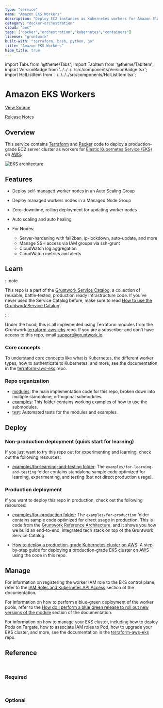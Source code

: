 ```yaml
---
type: "service"
name: "Amazon EKS Workers"
description: "Deploy EC2 instances as Kubernetes workers for Amazon Elastic Kubernetes Service (EKS)."
category: "docker-orchestration"
cloud: "aws"
tags: ["docker","orchestration","kubernetes","containers"]
license: "gruntwork"
built-with: "terraform, bash, python, go"
title: "Amazon EKS Workers"
hide_title: true
---
```


import Tabs from '@theme/Tabs';
import TabItem from '@theme/TabItem';
import VersionBadge from '../../../../src/components/VersionBadge.tsx';
import HclListItem from '../../../../src/components/HclListItem.tsx';

<VersionBadge version="0.85.0" lastModifiedVersion="0.85.0"/>

# Amazon EKS Workers


<a href="https://github.com/gruntwork-io/terraform-aws-service-catalog/tree/master/modules/services/eks-workers" className="link-button">View Source</a>

<a href="https://github.com/gruntwork-io/terraform-aws-service-catalog/releases?q=services%2Feks-workers" className="link-button" title="Release notes for only the service catalog versions which impacted this service.">Release Notes</a>

## Overview

This service contains [Terraform](https://www.terraform.io) and [Packer](https://www.packer.io) code to deploy a
production-grade EC2 server cluster as workers for
[Elastic Kubernetes Service (EKS)](https://docs.aws.amazon.com/eks/latest/userguide/clusters.html) on
[AWS](https://aws.amazon.com).

![EKS architecture](/img/reference/services/app-orchestration/eks-architecture.png)

## Features

*   Deploy self-managed worker nodes in an Auto Scaling Group
*   Deploy managed workers nodes in a Managed Node Group
*   Zero-downtime, rolling deployment for updating worker nodes
*   Auto scaling and auto healing
*   For Nodes:

    *   Server-hardening with fail2ban, ip-lockdown, auto-update, and more
    *   Manage SSH access via IAM groups via ssh-grunt
    *   CloudWatch log aggregation
    *   CloudWatch metrics and alerts

## Learn

:::note

This repo is a part of the [Gruntwork Service Catalog](https://github.com/gruntwork-io/terraform-aws-service-catalog/),
a collection of reusable, battle-tested, production ready infrastructure code.
If you’ve never used the Service Catalog before, make sure to read
[How to use the Gruntwork Service Catalog](https://docs.gruntwork.io/reference/services/intro/overview)!

:::

Under the hood, this is all implemented using Terraform modules from the Gruntwork
[terraform-aws-eks](https://github.com/gruntwork-io/terraform-aws-eks) repo. If you are a subscriber and don’t have
access to this repo, email <support@gruntwork.io>.

### Core concepts

To understand core concepts like what is Kubernetes, the different worker types, how to authenticate to Kubernetes, and
more, see the documentation in the [terraform-aws-eks](https://github.com/gruntwork-io/terraform-aws-eks) repo.

### Repo organization

*   [modules](https://github.com/gruntwork-io/terraform-aws-service-catalog/tree/master/modules): the main implementation code for this repo, broken down into multiple standalone, orthogonal submodules.
*   [examples](https://github.com/gruntwork-io/terraform-aws-service-catalog/tree/master/examples): This folder contains working examples of how to use the submodules.
*   [test](https://github.com/gruntwork-io/terraform-aws-service-catalog/tree/master/test): Automated tests for the modules and examples.

## Deploy

### Non-production deployment (quick start for learning)

If you just want to try this repo out for experimenting and learning, check out the following resources:

*   [examples/for-learning-and-testing folder](https://github.com/gruntwork-io/terraform-aws-service-catalog/tree/master/examples/for-learning-and-testing): The
    `examples/for-learning-and-testing` folder contains standalone sample code optimized for learning, experimenting, and
    testing (but not direct production usage).

### Production deployment

If you want to deploy this repo in production, check out the following resources:

*   [examples/for-production folder](https://github.com/gruntwork-io/terraform-aws-service-catalog/tree/master/examples/for-production): The `examples/for-production` folder contains sample code
    optimized for direct usage in production. This is code from the
    [Gruntwork Reference Architecture](https://gruntwork.io/reference-architecture), and it shows you how we build an
    end-to-end, integrated tech stack on top of the Gruntwork Service Catalog.

*   [How to deploy a production-grade Kubernetes cluster on AWS](https://docs.gruntwork.io/guides/build-it-yourself/kubernetes-cluster/deployment-walkthrough/pre-requisites):
    A step-by-step guide for deploying a production-grade EKS cluster on AWS using the code in this repo.

## Manage

For information on registering the worker IAM role to the EKS control plane, refer to the
[IAM Roles and Kubernetes API Access](https://github.com/gruntwork-io/terraform-aws-service-catalog/tree/master/modules/services/eks-workers/core-concepts.md#iam-roles-and-kubernetes-api-access) section of the documentation.

For information on how to perform a blue-green deployment of the worker pools, refer to the
[How do I perform a blue green release to roll out new versions of the module](https://github.com/gruntwork-io/terraform-aws-service-catalog/tree/master/modules/services/eks-workers/core-concepts.md#how-do-i-perform-a-blue-green-release-to-roll-out-new-versions-of-the-module)
section of the documentation.

For information on how to manage your EKS cluster, including how to deploy Pods on Fargate, how to associate IAM roles
to Pod, how to upgrade your EKS cluster, and more, see the documentation in the
[terraform-aws-eks](https://github.com/gruntwork-io/terraform-aws-eks) repo.

## Reference

<Tabs>
<TabItem value="inputs" label="Inputs" default>

<br/>

### Required

<HclListItem name="autoscaling_group_configurations" requirement="required" description="Configure one or more self-managed Auto Scaling Groups (ASGs) to manage the EC2 instances in this cluster. Set to empty object ({}) if you do not wish to configure self-managed ASGs." type="any"/>

<HclListItem name="cluster_instance_ami" requirement="required" description="The AMI to run on each instance in the EKS cluster. You can build the AMI using the Packer template eks-node-al2.json. One of <a href=#cluster_instance_ami><code>cluster_instance_ami</code></a> or <a href=#cluster_instance_ami_filters><code>cluster_instance_ami_filters</code></a> is required. Only used if <a href=#cluster_instance_ami_filters><code>cluster_instance_ami_filters</code></a> is null. Set to null if <a href=#cluster_instance_ami_filters><code>cluster_instance_ami_filters</code></a> is set." type="string"/>

<HclListItem name="cluster_instance_ami_filters" requirement="required" description="Properties on the AMI that can be used to lookup a prebuilt AMI for use with self managed workers. You can build the AMI using the Packer template eks-node-al2.json. One of <a href=#cluster_instance_ami><code>cluster_instance_ami</code></a> or <a href=#cluster_instance_ami_filters><code>cluster_instance_ami_filters</code></a> is required. If both are defined, <a href=#cluster_instance_ami_filters><code>cluster_instance_ami_filters</code></a> will be used. Set to null if <a href=#cluster_instance_ami><code>cluster_instance_ami</code></a> is set." type="object" typeDetails="object({
    # List of owners to limit the search. Set to null if you do not wish to limit the search by AMI owners.
    owners = list(string)
    # Name/Value pairs to filter the AMI off of. There are several valid keys, for a full reference, check out the
    # documentation for describe-images in the AWS CLI reference
    # (https://docs.aws.amazon.com/cli/latest/reference/ec2/describe-images.html).
    filters = list(object({
      name   = string
      values = list(string)
    }))
  })"/>

<HclListItem name="eks_cluster_name" requirement="required" description="The name of the EKS cluster. The cluster must exist/already be deployed." type="string"/>

<HclListItem name="managed_node_group_configurations" requirement="required" description="Configure one or more Node Groups to manage the EC2 instances in this cluster. Set to empty object ({}) if you do not wish to configure managed node groups." type="any"/>


<br/>


### Optional

<HclListItem name="additional_security_groups_for_workers" requirement="optional" description="A list of additional security group IDs to be attached on worker groups." type="list" typeDetails="list(string)" defaultValue="[]"/>

<HclListItem name="alarms_sns_topic_arn" requirement="optional" description="The ARNs of SNS topics where CloudWatch alarms (e.g., for CPU, memory, and disk space usage) should send notifications." type="list" typeDetails="list(string)" defaultValue="[]"/>

<HclListItem name="allow_inbound_ssh_from_cidr_blocks" requirement="optional" description="The list of CIDR blocks to allow inbound SSH access to the worker groups." type="list" typeDetails="list(string)" defaultValue="[]"/>

<HclListItem name="allow_inbound_ssh_from_security_groups" requirement="optional" description="The list of security group IDs to allow inbound SSH access to the worker groups." type="list" typeDetails="list(string)" defaultValue="[]"/>

<HclListItem name="asg_custom_iam_role_name" requirement="optional" description="Custom name for the IAM role for the Self-managed workers. When null, a default name based on <a href=#worker_name_prefix><code>worker_name_prefix</code></a> will be used. One of <a href=#asg_custom_iam_role_name><code>asg_custom_iam_role_name</code></a> and <a href=#asg_iam_role_arn><code>asg_iam_role_arn</code></a> is required (must be non-null) if <a href=#asg_iam_role_already_exists><code>asg_iam_role_already_exists</code></a> is true." type="string" defaultValue="null"/>

<HclListItem name="asg_default_enable_detailed_monitoring" requirement="optional" description="Default value for <a href=#enable_detailed_monitoring><code>enable_detailed_monitoring</code></a> field of <a href=#autoscaling_group_configurations><code>autoscaling_group_configurations</code></a>." type="bool" defaultValue="true"/>

<HclListItem name="asg_default_instance_root_volume_encryption" requirement="optional" description="Default value for the <a href=#asg_instance_root_volume_encryption><code>asg_instance_root_volume_encryption</code></a> field of <a href=#autoscaling_group_configurations><code>autoscaling_group_configurations</code></a>. Any map entry that does not specify <a href=#asg_instance_root_volume_encryption><code>asg_instance_root_volume_encryption</code></a> will use this value." type="bool" defaultValue="true"/>

<HclListItem name="asg_default_instance_root_volume_iops" requirement="optional" description="Default value for the <a href=#asg_instance_root_volume_iops><code>asg_instance_root_volume_iops</code></a> field of <a href=#autoscaling_group_configurations><code>autoscaling_group_configurations</code></a>. Any map entry that does not specify <a href=#asg_instance_root_volume_iops><code>asg_instance_root_volume_iops</code></a> will use this value." type="number" defaultValue="null"/>

<HclListItem name="asg_default_instance_root_volume_size" requirement="optional" description="Default value for the <a href=#asg_instance_root_volume_size><code>asg_instance_root_volume_size</code></a> field of <a href=#autoscaling_group_configurations><code>autoscaling_group_configurations</code></a>. Any map entry that does not specify <a href=#asg_instance_root_volume_size><code>asg_instance_root_volume_size</code></a> will use this value." type="number" defaultValue="40"/>

<HclListItem name="asg_default_instance_root_volume_throughput" requirement="optional" description="Default value for the <a href=#asg_instance_root_volume_throughput><code>asg_instance_root_volume_throughput</code></a> field of <a href=#autoscaling_group_configurations><code>autoscaling_group_configurations</code></a>. Any map entry that does not specify <a href=#asg_instance_root_volume_throughput><code>asg_instance_root_volume_throughput</code></a> will use this value." type="number" defaultValue="null"/>

<HclListItem name="asg_default_instance_root_volume_type" requirement="optional" description="Default value for the <a href=#asg_instance_root_volume_type><code>asg_instance_root_volume_type</code></a> field of <a href=#autoscaling_group_configurations><code>autoscaling_group_configurations</code></a>. Any map entry that does not specify <a href=#asg_instance_root_volume_type><code>asg_instance_root_volume_type</code></a> will use this value." type="string" defaultValue="standard"/>

<HclListItem name="asg_default_instance_type" requirement="optional" description="Default value for the <a href=#asg_instance_type><code>asg_instance_type</code></a> field of <a href=#autoscaling_group_configurations><code>autoscaling_group_configurations</code></a>. Any map entry that does not specify <a href=#asg_instance_type><code>asg_instance_type</code></a> will use this value." type="string" defaultValue="t3.medium"/>

<HclListItem name="asg_default_max_pods_allowed" requirement="optional" description="Default value for the <a href=#max_pods_allowed><code>max_pods_allowed</code></a> field of <a href=#autoscaling_group_configurations><code>autoscaling_group_configurations</code></a>. Any map entry that does not specify <a href=#max_pods_allowed><code>max_pods_allowed</code></a> will use this value." type="number" defaultValue="null"/>

<HclListItem name="asg_default_max_size" requirement="optional" description="Default value for the <a href=#max_size><code>max_size</code></a> field of <a href=#autoscaling_group_configurations><code>autoscaling_group_configurations</code></a>. Any map entry that does not specify <a href=#max_size><code>max_size</code></a> will use this value." type="number" defaultValue="2"/>

<HclListItem name="asg_default_min_size" requirement="optional" description="Default value for the <a href=#min_size><code>min_size</code></a> field of <a href=#autoscaling_group_configurations><code>autoscaling_group_configurations</code></a>. Any map entry that does not specify <a href=#min_size><code>min_size</code></a> will use this value." type="number" defaultValue="1"/>

<HclListItem name="asg_default_multi_instance_overrides" requirement="optional" description="Default value for the <a href=#multi_instance_overrides><code>multi_instance_overrides</code></a> field of <a href=#autoscaling_group_configurations><code>autoscaling_group_configurations</code></a>. Any map entry that does not specify <a href=#multi_instance_overrides><code>multi_instance_overrides</code></a> will use this value." type="any" defaultValue="[]"/>

<HclListItem name="asg_default_on_demand_allocation_strategy" requirement="optional" description="Default value for the <a href=#on_demand_allocation_strategy><code>on_demand_allocation_strategy</code></a> field of <a href=#autoscaling_group_configurations><code>autoscaling_group_configurations</code></a>. Any map entry that does not specify <a href=#on_demand_allocation_strategy><code>on_demand_allocation_strategy</code></a> will use this value." type="string" defaultValue="null"/>

<HclListItem name="asg_default_on_demand_base_capacity" requirement="optional" description="Default value for the <a href=#on_demand_base_capacity><code>on_demand_base_capacity</code></a> field of <a href=#autoscaling_group_configurations><code>autoscaling_group_configurations</code></a>. Any map entry that does not specify <a href=#on_demand_base_capacity><code>on_demand_base_capacity</code></a> will use this value." type="number" defaultValue="null"/>

<HclListItem name="asg_default_on_demand_percentage_above_base_capacity" requirement="optional" description="Default value for the <a href=#on_demand_percentage_above_base_capacity><code>on_demand_percentage_above_base_capacity</code></a> field of <a href=#autoscaling_group_configurations><code>autoscaling_group_configurations</code></a>. Any map entry that does not specify <a href=#on_demand_percentage_above_base_capacity><code>on_demand_percentage_above_base_capacity</code></a> will use this value." type="number" defaultValue="null"/>

<HclListItem name="asg_default_spot_allocation_strategy" requirement="optional" description="Default value for the <a href=#spot_allocation_strategy><code>spot_allocation_strategy</code></a> field of <a href=#autoscaling_group_configurations><code>autoscaling_group_configurations</code></a>. Any map entry that does not specify <a href=#spot_allocation_strategy><code>spot_allocation_strategy</code></a> will use this value." type="string" defaultValue="null"/>

<HclListItem name="asg_default_spot_instance_pools" requirement="optional" description="Default value for the <a href=#spot_instance_pools><code>spot_instance_pools</code></a> field of <a href=#autoscaling_group_configurations><code>autoscaling_group_configurations</code></a>. Any map entry that does not specify <a href=#spot_instance_pools><code>spot_instance_pools</code></a> will use this value." type="number" defaultValue="null"/>

<HclListItem name="asg_default_spot_max_price" requirement="optional" description="Default value for the <a href=#spot_max_price><code>spot_max_price</code></a> field of <a href=#autoscaling_group_configurations><code>autoscaling_group_configurations</code></a>. Any map entry that does not specify <a href=#spot_max_price><code>spot_max_price</code></a> will use this value. Set to empty string (default) to mean on-demand price." type="string" defaultValue="null"/>

<HclListItem name="asg_default_tags" requirement="optional" description="Default value for the tags field of <a href=#autoscaling_group_configurations><code>autoscaling_group_configurations</code></a>. Any map entry that does not specify tags will use this value." type="list" typeDetails="list(object({
    key                 = string
    value               = string
    propagate_at_launch = bool
  }))" defaultValue="[]"/>

<HclListItem name="asg_default_use_multi_instances_policy" requirement="optional" description="Default value for the <a href=#use_multi_instances_policy><code>use_multi_instances_policy</code></a> field of <a href=#autoscaling_group_configurations><code>autoscaling_group_configurations</code></a>. Any map entry that does not specify <a href=#use_multi_instances_policy><code>use_multi_instances_policy</code></a> will use this value." type="bool" defaultValue="false"/>

<HclListItem name="asg_iam_instance_profile_name" requirement="optional" description="Custom name for the IAM instance profile for the Self-managed workers. When null, the IAM role name will be used. If <a href=#asg_use_resource_name_prefix><code>asg_use_resource_name_prefix</code></a> is true, this will be used as a name prefix." type="string" defaultValue="null"/>

<HclListItem name="asg_iam_role_already_exists" requirement="optional" description="Whether or not the IAM role used for the Self-managed workers already exists. When false, this module will create a new IAM role." type="bool" defaultValue="false"/>

<HclListItem name="asg_iam_role_arn" requirement="optional" description="ARN of the IAM role to use if <a href=#iam_role_already_exists><code>iam_role_already_exists</code></a> = true. When null, uses <a href=#asg_custom_iam_role_name><code>asg_custom_iam_role_name</code></a> to lookup the ARN. One of <a href=#asg_custom_iam_role_name><code>asg_custom_iam_role_name</code></a> and <a href=#asg_iam_role_arn><code>asg_iam_role_arn</code></a> is required (must be non-null) if <a href=#asg_iam_role_already_exists><code>asg_iam_role_already_exists</code></a> is true." type="string" defaultValue="null"/>

<HclListItem name="asg_security_group_tags" requirement="optional" description="A map of tags to apply to the Security Group of the ASG for the self managed worker pool. The key is the tag name and the value is the tag value." type="map" typeDetails="map(string)" defaultValue="{}"/>

<HclListItem name="asg_use_resource_name_prefix" requirement="optional" description="When true, all the relevant resources for self managed workers will be set to use the <a href=#name_prefix><code>name_prefix</code></a> attribute so that unique names are generated for them. This allows those resources to support recreation through <a href=#create_before_destroy><code>create_before_destroy</code></a> lifecycle rules. Set to false if you were using any version before 0.65.0 and wish to avoid recreating the entire worker pool on your cluster." type="bool" defaultValue="true"/>

<HclListItem name="autoscaling_group_include_autoscaler_discovery_tags" requirement="optional" description="Adds additional tags to each ASG that allow a cluster autoscaler to auto-discover them. Only used for self-managed workers." type="bool" defaultValue="true"/>

<HclListItem name="aws_auth_merger_namespace" requirement="optional" description="Namespace where the AWS Auth Merger is deployed. If configured, the worker IAM role will be mapped to the Kubernetes RBAC group for Nodes using a ConfigMap in the auth merger namespace." type="string" defaultValue="null"/>

<HclListItem name="cloud_init_parts" requirement="optional" description="Cloud init scripts to run on the EKS worker nodes when it is booting. See the part blocks in https://www.terraform.io/docs/providers/template/d/<a href=#cloudinit_config><code>cloudinit_config</code></a>.html for syntax. To override the default boot script installed as part of the module, use the key `default`." type="map" typeDetails="map(object({
    # A filename to report in the header for the part. Should be unique across all cloud-init parts.
    filename = string
    # A MIME-style content type to report in the header for the part. For example, use 'text/x-shellscript' for a shell
    # script.
    content_type = string
    # The contents of the boot script to be called. This should be the full text of the script as a raw string.
    content = string
  }))" defaultValue="{}"/>

<HclListItem name="cluster_instance_associate_public_ip_address" requirement="optional" description="Whether or not to associate a public IP address to the instances of the self managed ASGs. Will only work if the instances are launched in a public subnet." type="bool" defaultValue="false"/>

<HclListItem name="cluster_instance_keypair_name" requirement="optional" description="The name of the Key Pair that can be used to SSH to each instance in the EKS cluster." type="string" defaultValue="null"/>

<HclListItem name="custom_egress_security_group_rules" requirement="optional" description="A map of unique identifiers to egress security group rules to attach to the worker groups." type="map" typeDetails="map(object({
    # The network ports and protocol (tcp, udp, all) for which the security group rule applies to.
    from_port = number
    to_port   = number
    protocol  = string
    # The target of the traffic. Only one of the following can be defined; the others must be configured to null.
    target_security_group_id = string       # The ID of the security group to which the traffic goes to.
    cidr_blocks              = list(string) # The list of IP CIDR blocks to which the traffic goes to.
  }))" defaultValue="{}"/>

<HclListItem name="custom_ingress_security_group_rules" requirement="optional" description="A map of unique identifiers to ingress security group rules to attach to the worker groups." type="map" typeDetails="map(object({
    # The network ports and protocol (tcp, udp, all) for which the security group rule applies to.
    from_port = number
    to_port   = number
    protocol  = string
    # The source of the traffic. Only one of the following can be defined; the others must be configured to null.
    source_security_group_id = string       # The ID of the security group from which the traffic originates from.
    cidr_blocks              = list(string) # The list of IP CIDR blocks from which the traffic originates from.
  }))" defaultValue="{}"/>

<HclListItem name="dashboard_cpu_usage_widget_parameters" requirement="optional" description="Parameters for the worker cpu usage widget to output for use in a CloudWatch dashboard." type="object" typeDetails="object({
    # The period in seconds for metrics to sample across.
    period = number
    # The width and height of the widget in grid units in a 24 column grid. E.g., a value of 12 will take up half the
    # space.
    width  = number
    height = number
  })" defaultValue="{'height':6,'period':60,'width':8}"/>

<HclListItem name="dashboard_disk_usage_widget_parameters" requirement="optional" description="Parameters for the worker disk usage widget to output for use in a CloudWatch dashboard." type="object" typeDetails="object({
    # The period in seconds for metrics to sample across.
    period = number
    # The width and height of the widget in grid units in a 24 column grid. E.g., a value of 12 will take up half the
    # space.
    width  = number
    height = number
  })" defaultValue="{'height':6,'period':60,'width':8}"/>

<HclListItem name="dashboard_memory_usage_widget_parameters" requirement="optional" description="Parameters for the worker memory usage widget to output for use in a CloudWatch dashboard." type="object" typeDetails="object({
    # The period in seconds for metrics to sample across.
    period = number
    # The width and height of the widget in grid units in a 24 column grid. E.g., a value of 12 will take up half the
    # space.
    width  = number
    height = number
  })" defaultValue="{'height':6,'period':60,'width':8}"/>

<HclListItem name="enable_cloudwatch_alarms" requirement="optional" description="Set to true to enable several basic CloudWatch alarms around CPU usage, memory usage, and disk space usage. If set to true, make sure to specify SNS topics to send notifications to using <a href=#alarms_sns_topic_arn><code>alarms_sns_topic_arn</code></a>." type="bool" defaultValue="true"/>

<HclListItem name="enable_cloudwatch_metrics" requirement="optional" description="Set to true to add IAM permissions to send custom metrics to CloudWatch. This is useful in combination with https://github.com/gruntwork-io/terraform-aws-monitoring/tree/master/modules/agents/cloudwatch-agent to get memory and disk metrics in CloudWatch for your Bastion host." type="bool" defaultValue="true"/>

<HclListItem name="enable_fail2ban" requirement="optional" description="Enable fail2ban to block brute force log in attempts. Defaults to true." type="bool" defaultValue="true"/>

<HclListItem name="external_account_ssh_grunt_role_arn" requirement="optional" description="If you are using ssh-grunt and your IAM users / groups are defined in a separate AWS account, you can use this variable to specify the ARN of an IAM role that ssh-grunt can assume to retrieve IAM group and public SSH key info from that account. To omit this variable, set it to an empty string (do NOT use null, or Terraform will complain)." type="string" defaultValue=""/>

<HclListItem name="managed_node_group_custom_iam_role_name" requirement="optional" description="Custom name for the IAM role for the Managed Node Groups. When null, a default name based on <a href=#worker_name_prefix><code>worker_name_prefix</code></a> will be used. One of <a href=#managed_node_group_custom_iam_role_name><code>managed_node_group_custom_iam_role_name</code></a> and <a href=#managed_node_group_iam_role_arn><code>managed_node_group_iam_role_arn</code></a> is required (must be non-null) if <a href=#managed_node_group_iam_role_already_exists><code>managed_node_group_iam_role_already_exists</code></a> is true." type="string" defaultValue="null"/>

<HclListItem name="managed_node_group_iam_role_already_exists" requirement="optional" description="Whether or not the IAM role used for the Managed Node Group workers already exists. When false, this module will create a new IAM role." type="bool" defaultValue="false"/>

<HclListItem name="managed_node_group_iam_role_arn" requirement="optional" description="ARN of the IAM role to use if <a href=#iam_role_already_exists><code>iam_role_already_exists</code></a> = true. When null, uses <a href=#managed_node_group_custom_iam_role_name><code>managed_node_group_custom_iam_role_name</code></a> to lookup the ARN. One of <a href=#managed_node_group_custom_iam_role_name><code>managed_node_group_custom_iam_role_name</code></a> and <a href=#managed_node_group_iam_role_arn><code>managed_node_group_iam_role_arn</code></a> is required (must be non-null) if <a href=#managed_node_group_iam_role_already_exists><code>managed_node_group_iam_role_already_exists</code></a> is true." type="string" defaultValue="null"/>

<HclListItem name="node_group_default_capacity_type" requirement="optional" description="Default value for <a href=#capacity_type><code>capacity_type</code></a> field of <a href=#managed_node_group_configurations><code>managed_node_group_configurations</code></a>." type="string" defaultValue="ON_DEMAND"/>

<HclListItem name="node_group_default_desired_size" requirement="optional" description="Default value for <a href=#desired_size><code>desired_size</code></a> field of <a href=#managed_node_group_configurations><code>managed_node_group_configurations</code></a>." type="number" defaultValue="1"/>

<HclListItem name="node_group_default_enable_detailed_monitoring" requirement="optional" description="Default value for <a href=#enable_detailed_monitoring><code>enable_detailed_monitoring</code></a> field of <a href=#managed_node_group_configurations><code>managed_node_group_configurations</code></a>." type="bool" defaultValue="true"/>

<HclListItem name="node_group_default_instance_root_volume_encryption" requirement="optional" description="Default value for the <a href=#instance_root_volume_encryption><code>instance_root_volume_encryption</code></a> field of <a href=#managed_node_group_configurations><code>managed_node_group_configurations</code></a>." type="bool" defaultValue="true"/>

<HclListItem name="node_group_default_instance_root_volume_size" requirement="optional" description="Default value for the <a href=#instance_root_volume_size><code>instance_root_volume_size</code></a> field of <a href=#managed_node_group_configurations><code>managed_node_group_configurations</code></a>." type="number" defaultValue="40"/>

<HclListItem name="node_group_default_instance_root_volume_type" requirement="optional" description="Default value for the <a href=#instance_root_volume_type><code>instance_root_volume_type</code></a> field of <a href=#managed_node_group_configurations><code>managed_node_group_configurations</code></a>." type="string" defaultValue="gp3"/>

<HclListItem name="node_group_default_instance_types" requirement="optional" description="Default value for <a href=#instance_types><code>instance_types</code></a> field of <a href=#managed_node_group_configurations><code>managed_node_group_configurations</code></a>." type="list" typeDetails="list(string)" defaultValue="null"/>

<HclListItem name="node_group_default_labels" requirement="optional" description="Default value for labels field of <a href=#managed_node_group_configurations><code>managed_node_group_configurations</code></a>. Unlike <a href=#common_labels><code>common_labels</code></a> which will always be merged in, these labels are only used if the labels field is omitted from the configuration." type="map" typeDetails="map(string)" defaultValue="{}"/>

<HclListItem name="node_group_default_max_pods_allowed" requirement="optional" description="Default value for the <a href=#max_pods_allowed><code>max_pods_allowed</code></a> field of <a href=#managed_node_group_configurations><code>managed_node_group_configurations</code></a>. Any map entry that does not specify <a href=#max_pods_allowed><code>max_pods_allowed</code></a> will use this value." type="number" defaultValue="null"/>

<HclListItem name="node_group_default_max_size" requirement="optional" description="Default value for <a href=#max_size><code>max_size</code></a> field of <a href=#managed_node_group_configurations><code>managed_node_group_configurations</code></a>." type="number" defaultValue="1"/>

<HclListItem name="node_group_default_min_size" requirement="optional" description="Default value for <a href=#min_size><code>min_size</code></a> field of <a href=#managed_node_group_configurations><code>managed_node_group_configurations</code></a>." type="number" defaultValue="1"/>

<HclListItem name="node_group_default_subnet_ids" requirement="optional" description="Default value for <a href=#subnet_ids><code>subnet_ids</code></a> field of <a href=#managed_node_group_configurations><code>managed_node_group_configurations</code></a>." type="list" typeDetails="list(string)" defaultValue="null"/>

<HclListItem name="node_group_default_tags" requirement="optional" description="Default value for tags field of <a href=#managed_node_group_configurations><code>managed_node_group_configurations</code></a>. Unlike <a href=#common_tags><code>common_tags</code></a> which will always be merged in, these tags are only used if the tags field is omitted from the configuration." type="map" typeDetails="map(string)" defaultValue="{}"/>

<HclListItem name="node_group_launch_template_instance_type" requirement="optional" description="The instance type to configure in the launch template. This value will be used when the <a href=#instance_types><code>instance_types</code></a> field is set to null (NOT omitted, in which case <a href=#node_group_default_instance_types><code>node_group_default_instance_types</code></a> will be used)." type="string" defaultValue="null"/>

<HclListItem name="node_group_names" requirement="optional" description="The names of the node groups. When null, this value is automatically calculated from the <a href=#managed_node_group_configurations><code>managed_node_group_configurations</code></a> map. This variable must be set if any of the values of the <a href=#managed_node_group_configurations><code>managed_node_group_configurations</code></a> map depends on a resource that is not available at plan time to work around terraform limitations with <a href=#for_each><code>for_each</code></a>." type="list" typeDetails="list(string)" defaultValue="null"/>

<HclListItem name="node_group_security_group_tags" requirement="optional" description="A map of tags to apply to the Security Group of the ASG for the managed node group pool. The key is the tag name and the value is the tag value." type="map" typeDetails="map(string)" defaultValue="{}"/>

<HclListItem name="ssh_grunt_iam_group" requirement="optional" description="If you are using ssh-grunt, this is the name of the IAM group from which users will be allowed to SSH to the EKS workers. To omit this variable, set it to an empty string (do NOT use null, or Terraform will complain)." type="string" defaultValue="ssh-grunt-users"/>

<HclListItem name="ssh_grunt_iam_group_sudo" requirement="optional" description="If you are using ssh-grunt, this is the name of the IAM group from which users will be allowed to SSH to the EKS workers with sudo permissions. To omit this variable, set it to an empty string (do NOT use null, or Terraform will complain)." type="string" defaultValue="ssh-grunt-sudo-users"/>

<HclListItem name="tenancy" requirement="optional" description="The tenancy of the servers in the self-managed worker ASG. Must be one of: default, dedicated, or host." type="string" defaultValue="default"/>

<HclListItem name="use_exec_plugin_for_auth" requirement="optional" description="If this variable is set to true, then use an exec-based plugin to authenticate and fetch tokens for EKS. This is useful because EKS clusters use short-lived authentication tokens that can expire in the middle of an 'apply' or 'destroy', and since the native Kubernetes provider in Terraform doesn't have a way to fetch up-to-date tokens, we recommend using an exec-based provider as a workaround. Use the <a href=#use_kubergrunt_to_fetch_token><code>use_kubergrunt_to_fetch_token</code></a> input variable to control whether kubergrunt or aws is used to fetch tokens." type="bool" defaultValue="true"/>

<HclListItem name="use_kubergrunt_to_fetch_token" requirement="optional" description="EKS clusters use short-lived authentication tokens that can expire in the middle of an 'apply' or 'destroy'. To avoid this issue, we use an exec-based plugin to fetch an up-to-date token. If this variable is set to true, we'll use kubergrunt to fetch the token (in which case, kubergrunt must be installed and on PATH); if this variable is set to false, we'll use the aws CLI to fetch the token (in which case, aws must be installed and on PATH). Note this functionality is only enabled if <a href=#use_exec_plugin_for_auth><code>use_exec_plugin_for_auth</code></a> is set to true." type="bool" defaultValue="true"/>

<HclListItem name="use_managed_iam_policies" requirement="optional" description="When true, all IAM policies will be managed as dedicated policies rather than inline policies attached to the IAM roles. Dedicated managed policies are friendlier to automated policy checkers, which may scan a single resource for findings. As such, it is important to avoid inline policies when targeting compliance with various security standards." type="bool" defaultValue="true"/>

<HclListItem name="use_prefix_mode_to_calculate_max_pods" requirement="optional" description="When true, assumes prefix delegation mode is in use for the AWS VPC CNI component of the EKS cluster when computing max pods allowed on the node. In prefix delegation mode, each ENI will be allocated 16 IP addresses (/28) instead of 1, allowing you to pack more Pods per node." type="bool" defaultValue="false"/>

<HclListItem name="worker_k8s_role_mapping_name" requirement="optional" description="Name of the IAM role to Kubernetes RBAC group mapping ConfigMap. Only used if <a href=#aws_auth_merger_namespace><code>aws_auth_merger_namespace</code></a> is not null." type="string" defaultValue="eks-cluster-worker-iam-mapping"/>

<HclListItem name="worker_name_prefix" requirement="optional" description="Prefix EKS worker resource names with this string. When you have multiple worker groups for the cluster, you can use this to namespace the resources. Defaults to empty string so that resource names are not excessively long by default." type="string" defaultValue=""/>

</TabItem>
<TabItem value="outputs" label="Outputs">

<br/>

<HclListItem name="managed_node_group_arns" requirement="required" description="Map of Node Group names to ARNs of the created EKS Node Groups."/>

<HclListItem name="managed_node_group_worker_iam_role_arn" requirement="required" description="The ARN of the IAM role associated with the Managed Node Group EKS workers."/>

<HclListItem name="managed_node_group_worker_iam_role_name" requirement="required" description="The name of the IAM role associated with the Managed Node Group EKS workers."/>

<HclListItem name="managed_node_group_worker_security_group_ids" requirement="required" description="Map of Node Group names to Auto Scaling Group security group IDs. Empty if <a href=#cluster_instance_keypair_name><code>cluster_instance_keypair_name</code></a> is not set."/>

<HclListItem name="managed_node_group_worker_shared_security_group_id" requirement="required" description="The ID of the common AWS Security Group associated with all the managed EKS workers."/>

<HclListItem name="metric_widget_managed_node_group_worker_cpu_usage" requirement="required" description="A CloudWatch Dashboard widget that graphs CPU usage (percentage) of the Managed Node Group EKS workers."/>

<HclListItem name="metric_widget_managed_node_group_worker_disk_usage" requirement="required" description="A CloudWatch Dashboard widget that graphs disk usage (percentage) of the Managed Node Group EKS workers."/>

<HclListItem name="metric_widget_managed_node_group_worker_memory_usage" requirement="required" description="A CloudWatch Dashboard widget that graphs memory usage (percentage) of the Managed Node Group EKS workers."/>

<HclListItem name="metric_widget_self_managed_worker_cpu_usage" requirement="required" description="A CloudWatch Dashboard widget that graphs CPU usage (percentage) of the self-managed EKS workers."/>

<HclListItem name="metric_widget_self_managed_worker_disk_usage" requirement="required" description="A CloudWatch Dashboard widget that graphs disk usage (percentage) of the self-managed EKS workers."/>

<HclListItem name="metric_widget_self_managed_worker_memory_usage" requirement="required" description="A CloudWatch Dashboard widget that graphs memory usage (percentage) of the self-managed EKS workers."/>

<HclListItem name="self_managed_worker_iam_role_arn" requirement="required" description="The ARN of the IAM role associated with the self-managed EKS workers."/>

<HclListItem name="self_managed_worker_iam_role_name" requirement="required" description="The name of the IAM role associated with the self-managed EKS workers."/>

<HclListItem name="self_managed_worker_security_group_id" requirement="required" description="The ID of the AWS Security Group associated with the self-managed EKS workers."/>

<HclListItem name="worker_asg_names" requirement="required" description="The list of names of the ASGs that were deployed to act as EKS workers."/>

</TabItem>
</Tabs>


<!-- ##DOCS-SOURCER-START
{"sourcePlugin":"service-catalog-api","hash":"197e41131de255d862563ed3580bf4a1"}
##DOCS-SOURCER-END -->

